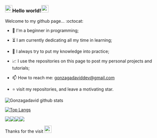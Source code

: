 ###  <img src= "https://github.com/TheDudeThatCode/TheDudeThatCode/blob/master/Assets/Hi.gif" width="24px">Hello world!<img src="https://github.com/TheDudeThatCode/TheDudeThatCode/blob/master/Assets/Earth.gif" width="24px">

Welcome to my github page... :octocat:

- :hatching_chick: I'm a beginner in programming;

- :hourglass_flowing_sand: I am currently dedicating all my time in learning;

- :muscle: I always try to put my knowledge into practice;

- :chart_with_upwards_trend: I use the repositories on this page to post my personal projects and tutorials;

- 📫 How to reach me: gonzagadaviddev@gmail.com

- :star: visit my repositories, and leave a motivating star.

![Gonzagadavid github stats](https://github-readme-stats.vercel.app/api?username=anuraghazra&show_icons=true&theme=dark)

[![Top Langs](https://github-readme-stats.vercel.app/api/top-langs/?username=anuraghazra&layout=compact)](https://github.com/anuraghazra/github-readme-stats)


<img src = "https://img.shields.io/badge/-HTML5-E34F26?style=flat&logo=html5&logoColor=white"><img src = "https://img.shields.io/badge/-CSS3 -1572B6? Style = flat & logo = css3 & logoColor = white"><img src = "https://img.shields.io/badge/-Bootstrap-563D7C?style=flat&logo=bootstrap&logoColor=white"><img src = "https://img.shields.io/badge/-JavaScript-eed718?style=flat&logo=javascript&logoColor=ffffff">

Thanks for the visit <img src= "https://github.com/TheDudeThatCode/TheDudeThatCode/blob/master/Assets/Handshake.gif" width="24px">
